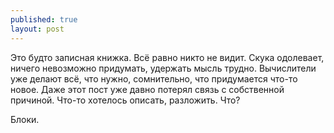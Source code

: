 ```yaml
---
published: true
layout: post
---
```

Это будто записная книжка. Всё равно никто не видит. Скука одолевает, ничего невозможно придумать, удержать мысль трудно. Вычислители уже делают всё, что нужно, сомнительно, что придумается что-то новое. Даже этот пост уже давно потерял связь с собственной причиной. Что-то хотелось описать, разложить. Что?

Блоки.
